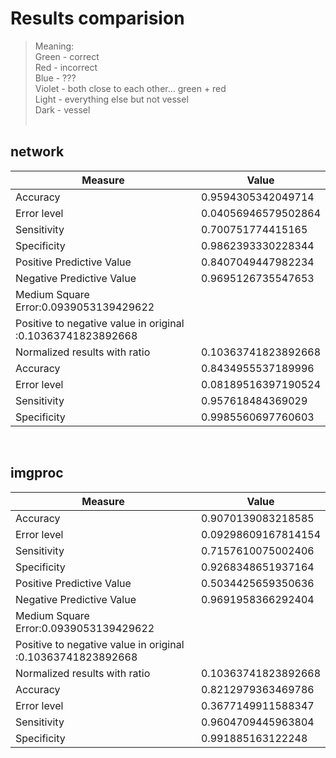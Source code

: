 # Results comparision
> Meaning:\
> Green - correct\
> Red - incorrect\
> Blue - ???\
> Violet - both close to each other... green + red\
> Light - everything else but not vessel\
> Dark - vessel\
﻿
## network
| Measure | Value |
| --- | --- |
| Accuracy |0.9594305342049714|
| Error level |0.04056946579502864|
| Sensitivity | 0.700751774415165 |
| Specificity | 0.9862393330228344 |
| Positive Predictive Value | 0.8407049447982234 |
| Negative Predictive Value | 0.9695126735547653 |
| Medium Square Error:0.0939053139429622
| Positive to negative value in original :0.10363741823892668 |
| Normalized results with ratio | 0.10363741823892668 |
| Accuracy | 0.8434955537189996 |
| Error level | 0.08189516397190524 |
| Sensitivity | 0.957618484369029 |
| Specificity | 0.9985560697760603 |
﻿
## imgproc
| Measure | Value |
| --- | --- |
| Accuracy |0.9070139083218585|
| Error level |0.09298609167814154|
| Sensitivity | 0.7157610075002406 |
| Specificity | 0.9268348651937164 |
| Positive Predictive Value | 0.5034425659350636 |
| Negative Predictive Value | 0.9691958366292404 |
| Medium Square Error:0.0939053139429622
| Positive to negative value in original :0.10363741823892668 |
| Normalized results with ratio | 0.10363741823892668 |
| Accuracy | 0.8212979363469786 |
| Error level | 0.3677149911588347 |
| Sensitivity | 0.9604709445963804 |
| Specificity | 0.991885163122248 |
